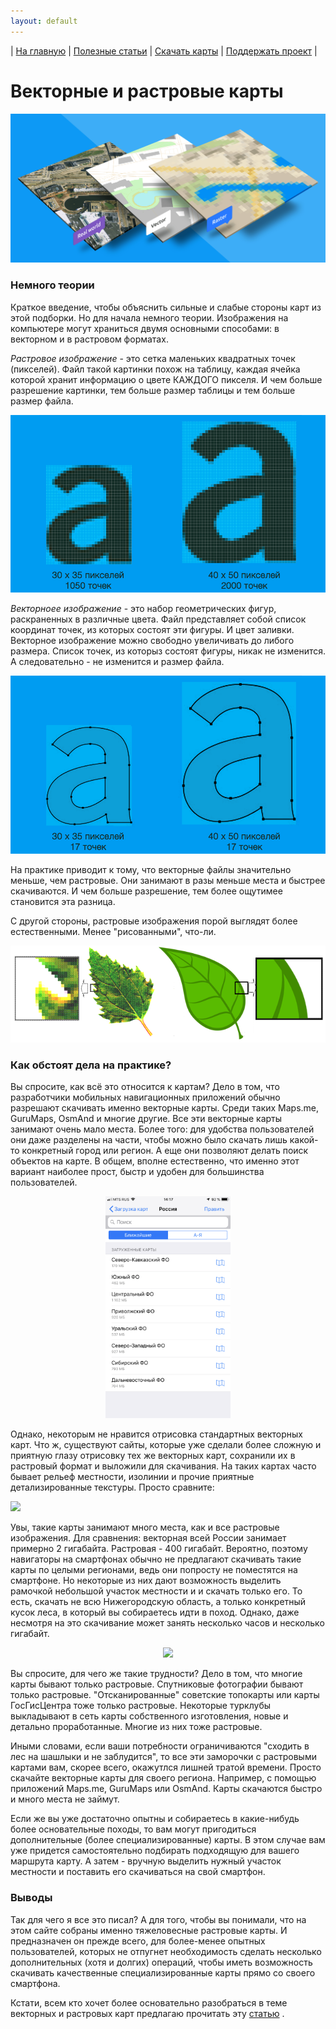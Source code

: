 ```yaml
---
layout: default
---
```


| [На главную][01] | [Полезные статьи][02] | [Скачать карты][03] | [Поддержать проект][04] |


[01]: /index
[02]: /Web/Html/Articles_ru
[03]: /Web/Html/DownloadPage_ru
[04]: https://www.donationalerts.com/r/nnngrach

# Векторные и растровые карты
![](/Web/Img/rastr_vector_img.png)

### Немного теории

Краткое введение, чтобы объяснить сильные и слабые стороны карт из этой подборки. Но для начала немного теории. Изображения на компьютере могут храниться двумя основными способами: в векторном и в растровом форматах. 

*Растровое изображение* - это сетка маленьких квадратных точек (пикселей). Файл такой картинки похож на таблицу, каждая ячейка которой хранит информацию о цвете КАЖДОГО пикселя. И чем больше разрешение картинки, тем больше размер таблицы и тем больше размер файла. 

![](/Web/Img/filesize_raster.png)

*Векторноее изображение* - это набор геометрических фигур, раскраненных в различные цвета. Файл представляет собой список координат точек, из которых состоят эти фигуры. И цвет заливки. Векторное изображение можно свободно увеличивать до либого размера. Список точек, из которыз состоят фигуры, никак не изменится. А следовательно - не изменится и размер файла.

![](/Web/Img/filesize_vector.png)

На практике приводит к тому, что векторные файлы значительно меньше, чем растровые. Они занимают в разы меньше места и быстрее скачиваются. И чем больше разрешение, тем более ощутимее становится эта разница. 

С другой стороны, растровые изображения порой выглядят более естественными. Менее "рисованными", что-ли.

![](/Web/Img/rastr_vector_img_compilation.png)


### Как обстоят дела на практике?

Вы спросите, как всё это относится к картам?  Дело в том, что разработчики мобильных навигационных приложений обычно разрешают скачивать именно векторные карты. Среди таких Maps.me, GuruMaps, OsmAnd и многие другие. Все эти векторные карты занимают очень мало места. Более того: для удобства пользователей они даже разделены на части, чтобы можно было скачать лишь какой-то конкретный город или регион. А еще они позволяют делать поиск объектов на карте. В общем, вполне естественно, что именно этот вариант наиболее прост, быстр и удобен для большинства пользователей.

<p align="center">
<img src="/Web/Img/vector_maps_list.png" width="200"/>
</p>


Однако, некоторым не нравится отрисовка стандартных векторных карт. Что ж, существуют сайты, которые уже сделали более сложную и приятную глазу отрисовку тех же векторных карт, сохранили их в растровый формат и выложили для скачивания. На таких картах часто бывает рельеф местности, изолинии и прочие приятные детализированные текстуры. Просто сравните: 

![](/Web/Img/rastr_vector_map.png)

Увы, такие карты занимают много места, как и все растровые изображения. Для сравнения: векторная всей России занимает примерно 2 гигабайта. Растровая - 400 гигабайт. Вероятно, поэтому навигаторы на смартфонах обычно не предлагают скачивать такие карты по целыми регионами, ведь они попросту не поместятся на смартфоне. Но некоторые из них дают возможность выделить рамочкой небольшой участок местности и и скачать только его. То есть, скачать не всю Нижегородскую область, а только конкретный кусок леса, в который вы собираетесь идти в поход. Однако, даже несмотря на это скачивание может занять несколько часов и несколько гигабайт.

<p align="center">
<img src="https://shuriktravel.ru/wp-content/uploads/2018/10/2018-10-22-00.31.48-596x1024.png" width="200"/>
</p>


Вы спросите, для чего же такие трудности? Дело в том, что многие карты бывают только растровые. Спутниковые фотографии бывают только растровые. "Отсканированные" советские топокарты или карты ГосГисЦентра тоже только растровые. Некоторые турклубы выкладывают в сеть карты собственного изготовления, новые и детально проработанные. Многие из них тоже растровые.

Иными словами, если ваши потребности ограничиваются "сходить в лес на шашлыки и не заблудится", то все эти заморочки с растровыми картами вам, скорее всего, окажутлся лишней тратой времени. Просто скачайте векторные карты для своего региона. Например, с помощью приложений  Maps.me, GuruMaps или OsmAnd. Карты скачаются быстро и много места не займут. 

Если же вы уже достаточно опытны и собираетесь в какие-нибудь более основательные походы, то вам могут пригодиться дополнительные (более специализированные) карты. В этом случае вам уже придется самостоятельно подбирать подходящую для вашего маршрута карту. А затем - вручную выделить нужный участок местности и поставить его скачиваться на свой смартфон. 


### Выводы

Так для чего я все это писал? А для того, чтобы вы понимали, что на этом сайте собраны именно тяжеловесные растровые карты. И предназначен он прежде всего, для более-менее опытных пользователей, которых не отпугнет необходимость сделать несколько дополнительных (хотя и долгих) операций, чтобы иметь возможность скачивать качественные специализированные карты прямо со своего смартфона.

Кстати, всем кто хочет более основательно разобраться в теме векторных и растровых карт предлагаю прочитать эту [статью](https://melda.ru/2018/05/%D0%B2%D0%B5%D0%BA%D1%82%D0%BE%D1%80%D0%BD%D1%8B%D0%B5-%D0%B8-%D1%80%D0%B0%D1%81%D1%82%D1%80%D0%BE%D0%B2%D1%8B%D0%B5-%D0%BA%D0%B0%D1%80%D1%82%D1%8B/) .
